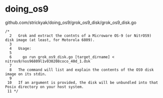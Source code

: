 # doing_os9

github.com/strickyak/doing_os9/grok_os9_disk/grok_os9_disk.go
```
/*
  2   Grok and extract the contnts of a Microware OS-9 (or NitrOS9) disk image (at least, for Motorola 6809).
  3 
  4   Usage:
  5 
  6     go run grok_os9_disk.go [target_dirname] < nitros9/nos96809l1v030208coco_40d_1.dsk
  7 
  8   The command will list and explain the contents of the OS9 disk image on its stdin.
  9 
 10   If an argument is provided, the disk will be unbundled into that Posix directory on your host system.
 11 */
```
